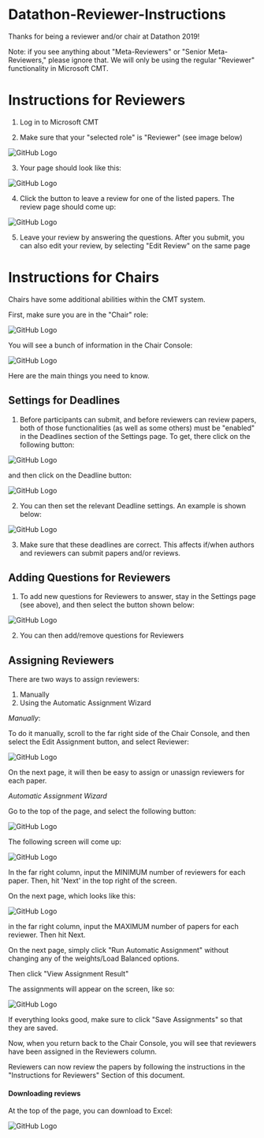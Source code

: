 # Datathon-Reviewer-Instructions

Thanks for being a reviewer and/or chair at Datathon 2019!

Note: if you see anything about "Meta-Reviewers" or "Senior Meta-Reviewers," please ignore that. We will only be using the regular "Reviewer" functionality in Microsoft CMT.

# Instructions for Reviewers

1. Log in to Microsoft CMT

2. Make sure that your "selected role" is "Reviewer" (see image below)

![GitHub Logo](screenshots/reviewer1.png)

3. Your page should look like this:

![GitHub Logo](screenshots/reviewer2.png)

4. Click the button to leave a review for one of the listed papers. The review page should come up:

![GitHub Logo](screenshots/reviewer3.png)

5. Leave your review by answering the questions. After you submit, you can also edit your review, by selecting "Edit Review" on the same page



# Instructions for Chairs

Chairs have some additional abilities within the CMT system.

First, make sure you are in the "Chair" role:

![GitHub Logo](screenshots/chair1.png)

You will see a bunch of information in the Chair Console:

![GitHub Logo](screenshots/chair2.png)

Here are the main things you need to know.

## Settings for Deadlines
1. Before participants can submit, and before reviewers can review papers, both of those functionalities (as well as some others) must be "enabled" in the Deadlines section of the Settings page. To get, there click on the following button:

![GitHub Logo](screenshots/chair3.png)

and then click on the Deadline button:

![GitHub Logo](screenshots/chair4.png)

2. You can then set the relevant Deadline settings. An example is shown below:

![GitHub Logo](screenshots/chair5.png)

3. Make sure that these deadlines are correct. This affects if/when authors and reviewers can submit papers and/or reviews.


## Adding Questions for Reviewers

1. To add new questions for Reviewers to answer, stay in the Settings page (see above), and then select the button shown below:

![GitHub Logo](screenshots/chair6.png)

2. You can then add/remove questions for Reviewers

## Assigning Reviewers

There are two ways to assign reviewers:
1. Manually
2. Using the Automatic Assignment Wizard

*Manually*:

To do it manually, scroll to the far right side of the Chair Console, and then select the Edit Assignment button, and select Reviewer:

![GitHub Logo](screenshots/chair7.png)

On the next page, it will then be easy to assign or unassign reviewers for each paper.

*Automatic Assignment Wizard*

Go to the top of the page, and select the following button:

![GitHub Logo](screenshots/chair8.png)

The following screen will come up:

![GitHub Logo](screenshots/chair9.png)

In the far right column, input the MINIMUM number of reviewers for each paper. Then, hit 'Next' in the top right of the screen.

On the next page, which looks like this:

![GitHub Logo](screenshots/chair10.png)

in the far right column, input the MAXIMUM number of papers for each reviewer. Then hit Next.

On the next page, simply click "Run Automatic Assignment" without changing any of the weights/Load Balanced options.

Then click "View Assignment Result"

The assignments will appear on the screen, like so:

![GitHub Logo](screenshots/chair11.png)

If everything looks good, make sure to click "Save Assignments" so that they are saved.

Now, when you return back to the Chair Console, you will see that reviewers have been assigned in the Reviewers column.

Reviewers can now review the papers by following the instructions in the "Instructions for Reviewers" Section of this document.

#### Downloading reviews

At the top of the page, you can download to Excel:

![GitHub Logo](screenshots/chair12.png)
